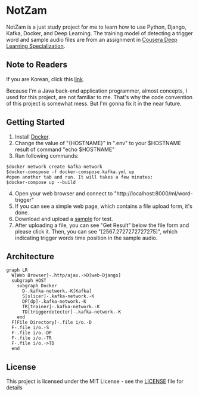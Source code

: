 # NotZam
NotZam is a just study project for me to learn how to use Python, Django, Kafka, Docker, and Deep Learning. The training model of detecting a trigger word and sample audio files are from an assignment in [Cousera Deep Learning Specialization](https://www.coursera.org/specializations/deep-learning).


## Note to Readers
If you are Korean, click this [link](README_kor.md).

Because I'm a Java back-end application programmer, almost concepts, I used for this project, are not familiar to me. That's why the code convention of this project is somewhat mess. But I'm gonna fix it in the near future.


## Getting Started
1. Install [Docker](https://www.docker.com/products/docker-desktop).
2. Change the value of "{HOSTNAME}" in ".env" to your \$HOSTNAME result of command "echo $HOSTNAME"
3. Run following commands:
<pre><code>$docker network create kafka-network
$docker-comspose -f docker-comspose.kafka.yml up
#open another tab and run. It will takes a few minutes:
$docker-compose up --build </code></pre>
4. Open your web browser and connect to "http://localhost:8000/ml/word-trigger"
5. If you can see a simple web page, which contains a file upload form, it's done.
6. Download and upload a [sample](web/uploads/sample.wav) for test.
7. After uploading a file, you can see "Get Result" below the file form and please click it. Then, you can see "[2567.2727272727275]", which indicating trigger words time position in the sample audio.

## Architecture
```mermaid
graph LR
  W[Web Browser]-.http/ajax.->D[web-Django]
  subgraph HOST
    subgraph Docker
      D-.kafka-network.-K[Kafka]
      S[slicer]-.kafka-network.-K
      DP[dp]-.kafka-network.-K
      TR[trainer]-.kafka-network.-K
      TD[triggerdetector]-.kafka-network.-K
    end
  F[File Directory]-.file i/o.-D
  F-.file i/o.-S
  F-.file i/o.-DP
  F-.file i/o.-TR
  F-.file i/o.->TD
  end
```

## License
This project is licensed under the MIT License - see the [LICENSE](LICENSE) file for details
